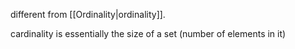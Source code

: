 different from [[Ordinality|ordinality]]. 

cardinality is essentially the size of a set (number of elements in it)